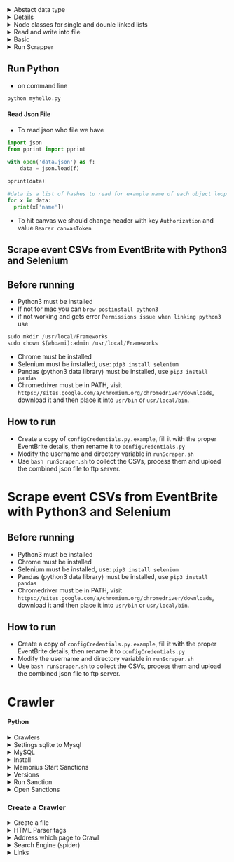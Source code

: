 

<details>
    <summary> Abstact data type </summary>
    
* Abstract Data types ADTs means what kind of data a data structure can hold and what operations are allowed on that data.
* You may create a new ADT and define them or you can use already defined ADTs like linked list. 
* difference between ADT and data structure? Abstract Data Types express ideas about a collection of data. Data Structures implement those ideas using code.
</details>    

<details> 
    <details> List and linkedlist</details>

* Python list can contains different types of values
```python
a = [1, true. "amir", 43]
```
* Python uses  `dynamic array` to save data. Dynamic array uses contiguous chunk of memory to store data and save each item in its own slot and index counts from 0. So in Dynamic array we can access directly to memory located the item using an integer as its address. 
* in contrast `Linkedlist` has only a pointer to another node in memory.
* `linkedlist` has `head` to show the entry point. `Head` is just a reference and is not a seperate node and End of linkedlist is a node which points to `none`
* If head referecnce to `none` means empty linkedlist
* Linked lists are recursive DTS because each node points to another collection of nodes
#### When to Use Linked List
* When we want to insert items "in between" other items
* Collection size is unknown
* no need random access
* no concern about memory usage
</details>
<details>
    <summary> Node classes for single and dounle linked lists</summary>
    
*  A node class needs a data and put to none at first we create
```python
class SLLNode:
    def __init__(self, data):
        self.data = data
        self.next = None

     # this method returns a readable anyobjest we have. It returns as string format our self.data
    def __repr__(self):
        return "SLLNode object: data={}".format(self.data)

    def get_data(self):
        """Return the self.data attribute."""
        return self.data

    def set_data(self, new_data):
        """Replace the existing value of the self.data attribute with new_data
        parameter."""
        self.data = new_data

    def get_next(self):  
        """Return the self.next attribute"""
        return self.next

    def set_next(self, new_next):
        """Replace the existing value of the self.next attribute with new_next"""
        self.next = new_next

```
* To run this command you can use `python3 -i filename.py` command then
```python
node = SLLNode('apple')
node.get_data()
node.set_data(7)
node2 = SLLNode(9)
node.set_next(node2)
node.get_next()  // return none
```
#### Double LinkedList 
* To have double linked list to traverse the list in both ways
```python
class DLLNode:

    def __init__(self, data):
        self.data = data
        self.next = None
        self.previous = None

    def __repr__(self):
        return "SLLNode object: data={}".format(self.data)

    def get_data(self):
        """Return the self.data attribute."""
        return self.data

    def set_data(self, new_data):
        """Replace the existing value of the self.data attribute with new_data
        parameter."""
        self.data = new_data

    def get_next(self):
        """Return the self.next attribute"""
        return self.next

    def set_next(self, new_next):
        """Replace the existing value of the self.next attribute with new_next
        parameter."""
        self.next = new_next

    def get_previous(self):
        """Return the self.previous attribute"""
        return self.previous

    def set_previous(self, new_previous):
        """Replace the existing value of the self.previous attribute with
        new_previous parameter."""
        self.previous = new_previous
```
</details>



<details>
    <summary> Read and write into file </summary>
    
```python
# creating an empty list 
lst = [] 
  
# number of elemetns as input 
n = int(input("Enter number of elements : ")) 
  
# iterating till the range 
for i in range(0, n): 
    ele = int(input()) 
  
    lst.append(ele) # adding the element 
      
print(lst) 
```
* READ inputs in a line 
```python
# number of elements 
n = int(input("Enter number of elements : ")) 
  
# Below line read inputs from user using map() function  
a = list(map(int,input("\nEnter the numbers : ").strip().split()))[:n] 
  
print("\nList is - ", a) 
```
* Read unlimited inputs into array of unknown size
```python
  lst=list(map(int,input().split()))
```
* Write a program that adds two numbers and print the result out 

```
// inputs
3
1 5
3 10
999 -34343
// outputs
6
13
-33344
```
```python
n = int(raw_input())
for _ in xrange(n):
    a, b = map(int, raw_input().strip().split())
    print a + b
```
</details>
<details> 
    <summary> Basic </summary> 

#### Arrays
* To creaet array of a fixed size we can have
```python
>> lst = [None] * 5
>> [None, None, None, None, None]
>> aa = [[0,0]]*2
>> [[0, 0], [0, 0]]
>>  [[0] * (2)] * (2)
>> same result as above
To update an 2d array or matrix
aa[1] = [4,5]    # would update row 2 
aa[1][2] = 4 # does not do what you really expect! 
```
#### Map & Lambda
* Map is a function run on a list as 
```python
r = map(func, seq)
```
* For example
```python
temperatures = (36.5, 37, 37.5, 38, 39)

def celsius(T):
      return (float(5)/9)*(T-32)
      
c = list(map(celsius,temperatures))
```
#### Lambda 
* lambda is an anonymouse function in javascript
* Same map written with lambda
```python
temperatures = (36.5, 37, 37.5, 38, 39)
f = list(map(lambda x: (float(5)/9)*(x-32),temperatures)) 
```
* Also map can go through more than one list as [here](https://www.python-course.eu/python3_lambda.php)

```python
#print in same line
for i in range(len(a)):
    print( a[i], end =" ")

x,y = 10,100
print(x,y)
print("ssa"+str(12)) // convert int to string

// globale variable
globale f // make a variable global even inside a child function
del f     // undefined a variable 

// bitwise 
y = 0x0a
x = 0x02
z = x & y # means binary action
print(f' x as hexa with 2 character is {x:02x} and as binary with 8 charactor is {x:08b}') 
```
*
```python
lst = [('candy','30','100'), ('apple','10','200'), ('baby','20','300')]
lst.sort(key=lambda x:x[1])
print(lst)   
```
#### Functions
```python
def ome(arg1, arg2=1):   //with default value
    print("aa")
    return arg1
ome(1,2)

// function with variable number of args
def me(*args):
    result = 0
    for x in args:
        result += x
    return result

print(me(1,2,3,4)) 
```
#### Conditional
```python
  x,y = 10, 100
    if(x<y):
        print(x,y)
    elif (x>y):
        print(x,y)
    else:
        print(x,y)
/// 
st = "x is bigger than y" if(x>y) else "y is bigger"
```
#### Loops
```python
   while(x<5):
        print(x)
        x +=1
     // for loops 2..4   
    for x in range(2,5):
        print(x)
     games = ["aaa","bbb","ccc","ddd","eee","ffff","ggg"]
     print(games[1])
     print(games[1:6:2])  #print from 1 to 4 indexs as "bbb" "ddd" "ffff"
     i = games.index("aaa") # return 0
     games.append("rrr")    # add to the end
     games.insert(0,"vvv")  # add to index 0
     games.remove("aaa")
     games.pop() # remove from end of the list
     del games(2)
     print(', '.join(games)) #add , between members in array
     len(games)   # size of array
/// Skip the rest of the loop or break
       for x in range(1,10):
        if(x%2 == 0): continue
        print(x)  #prints odd numbers
        
        for x in range(1,10):
        if(x > 4): break
        print(x)  #only 1,2,3 and stop
        
/// geting index and values
     days = ["1","a","sd"]
     for i,d in enumerate(days):
         print(i,d)
```
* Hashes
```python
   hashes = {'a':1, 'b':2, 'c':3, 'd':4}
        hash2 = dict(a=1, b=2, c=3, d=4)
        for k,v in hash2.items():
            print(f'{k}, {v}')
         for k in hash2.keys(): print(k)
         for v in hash2.values(): print(v)
         hash2['f']=5 #assign new value
```
#### Classes
```python
class myclass():
    def method1(self):
        print("mehtod 1")

    def method2(self,somthing):
        print(somthing)

c = myclass()  // create object of the class 
c.method1()    // self refers to current object and never calls
c.method2("sss")

// inherite classes 
class second(myclass): 
      def somemethod(self):
          myclass.method1(self)
          print("done!")
          
```
</details>    

<details> 
    <summary> Run Scrapper </summary> 

* Creaet `configCredentials.py` from `configCredentialsExample.py` providing username and passwords for eventbrite
* change username to `username=anabaei` at `runScraper.sh` then run
```javacript
bash runScraper.sh
```

</details> 

## Run Python 

* on command line 
```python
python myhello.py
```
#### Read Json File
* To read json who file we have
```python
import json 
from pprint import pprint

with open('data.json') as f:
    data = json.load(f)
    
pprint(data)
```
```python
#data is a list of hashes to read for example name of each object loop through as
for x in data:
  print(x['name'])
```
* To hit canvas we should change header with key `Authorization` and value `Bearer canvasToken`

## Scrape event CSVs from EventBrite with Python3 and Selenium

## Before running
- Python3 must be installed
- If not for mac you can `brew postinstall python3`
- if not working and gets error `Permissions issue when linking python3` use
```python
sudo mkdir /usr/local/Frameworks
sudo chown $(whoami):admin /usr/local/Frameworks
```
- Chrome must be installed
- Selenium must be installed, use: `pip3 install selenium`
- Pandas (python3 data library) must be installed, use `pip3 install pandas`
- Chromedriver must be in PATH, visit `https://sites.google.com/a/chromium.org/chromedriver/downloads`, download it and then place it into `usr/bin` or `usr/local/bin`.

## How to run
- Create a copy of `configCredentials.py.example`, fill it with the proper EventBrite details, then rename it to `configCredentials.py`
- Modify the username and directory variable in `runScraper.sh`
- Use `bash runScraper.sh` to collect the CSVs, process them and upload the combined json file to ftp server.

# Scrape event CSVs from EventBrite with Python3 and Selenium

## Before running
- Python3 must be installed
- Chrome must be installed
- Selenium must be installed, use: `pip3 install selenium`
- Pandas (python3 data library) must be installed, use `pip3 install pandas`
- Chromedriver must be in PATH, visit `https://sites.google.com/a/chromium.org/chromedriver/downloads`, download it and then place it into `usr/bin` or `usr/local/bin`.

## How to run
- Create a copy of `configCredentials.py.example`, fill it with the proper EventBrite details, then rename it to `configCredentials.py`
- Modify the username and directory variable in `runScraper.sh`
- Use `bash runScraper.sh` to collect the CSVs, process them and upload the combined json file to ftp server.

# Crawler
#### Python

<details>
      <summary> Crawlers </summary>

* Speed up crawling [link](https://stackoverflow.com/questions/8888454/where-to-store-web-crawler-data)
* Crawlers
```python

```
</details>

<details>
      <summary> Settings sqlite to Mysql </summary>


* To change from sqlite to mysql got to `/user/local/lib/python3.7/site-packages/memorious-0.7.20-py3.7.egg/memorious/settings.py`

```python
#DATASTORE_FILE = os.path.join(BASE_PATH, 'datastore.sqlite3')
#DATASTORE_URI = env('DATASTORE_URI', 'sqlite:///%s' % 'datastore.sqlite3')
to 
DATASTORE_URI = env('DATASTORE_URI', 'mysql+pymysql://root:password@localhost/aml')
```
where root is our username and password is our password and aml is our database name
* Common Error install pymsql for the specific version of python as well
```python
pip install pymysql   // if you use python2
pip3 install pymysql  //if you use python3
```
* Notice: in order to know which python are you  when run `memorious run crawl` it shows on top 
* `gb_coh_disqualified` gave error

</details>

<details>
      <summary> MySQL </summary>

* Show all attributes from a table
```mysql
SHOW COLUMNS FROM table_name;
OR 
Describe table;
```
* display attributes from tables
```mysql
select id from table_name;
show tables;
```
</details>

<details>
      <summary> Install </summary>

* Use this [link](https://www.slothparadise.com/how-to-install-django-on-mac/)
```java
brew install python3
```
* If error happen
```java
sudo chown -R $(whoami) $(brew --prefix)/*
sudo install -d -o $(whoami) -g admin /usr/local/Frameworks
```

```java
python3
sudo easy_install pip
sudo pip install virtualenv
virtualenv thanos
```
* Then track to it
```java
cd thanos
sudo pip install Django
```
* If error happen
```java
curl https://bootstrap.pypa.io/get-pip.py | python
pip install --upgrade setuptools
```
* Create Project Blog use [this](https://www.youtube.com/watch?v=pjkZCQTfneQ) 
```java
django-admin.py startproject blog
cd blog 
python manage.py runserver
```
Then check the port 8000 as `http://127.0.0.1:8000`

</details>

<details>
      <summary> Memorius  Start Sanctions</summary>
 
* Git clone from [here](https://github.com/alephdata/memorious) 
* Then make sure the version of python u are using and then if you want use mysql change this
```java
`/user/local/lib/python3.7/site-packages/memorious-0.7.20-py3.7.egg/memorious/settings.py`
```
as when `aml` is our database name and root and passwords are user and password for mysql
```java
DATASTORE_URI = env('DATASTORE_URI', 'mysql+pymysql://root:password@localhost/aml')
```
* now it is ready to run it as 
* A [link](https://github.com/alephdata/memorious)
```python
memorious list
memorious run crawl_name
```
</details>

<details>
      <summary> Versions </summary>
      
  * To find a file in command line
  ```java
  sudo find . -name "SQLALCHEMY_DATABASE_URI"
  ```
  * Change version got to ~/.bash_profile and edit it as 
  ```java
    alias python='python2'
  ```
  </details>  
  
  <details>
      <summary> Run Sanction </summary>
 
 * First make sure that you using python 3 
```java
/// rm if python2 
$ brew rm python 
$ rm -rf /usr/local/opt/python
$ brew prune 
$ brew install python3
```
 * 
```java   
  python setup.py --help-commands
  python setup.py build
  python setup.py install
  memorious list
  memorious run crawler_name
```  
   </details>  
   <details>
      <summary> Open Sanctions </summary>
   
   * [open sanctions](https://github.com/alephdata/opensanctions)
   * After cloning 
 ```python
 python3 setup.py --help-commands
 ```
   </details>
   
### Create a Crawler 

<details>
      <summary> Create a file </summary>
      
* followed [this](https://www.youtube.com/watch?v=Eis9vu4XiNI)      
```python      
import os
def create_project_dir(directory):
    if not os.path.exists(directory):
       print('Creating Project'+ directory)
       os.makedirs(directory)
       
create_project_dir('thenewboston2')       
```
</details>

<details>
      <summary> HTML Parser tags </summary>
     
* Html parser allows to read pages as here. It is go through the feed and everytime saw a tag it prints it out!
* Remember it is python 3
```python
from html.parser import HTMLParser
from urllib import parse 
class LinkFinder(HTMLParser):

    def __init__(self):
         super().__init__() 
 
    def error(self, message):
        pass
   

    def handle_starttag(self, tag, attrs):
        print(tag)


finder = LinkFinder()
finder.feed(
    '<html><head> aaaaa </head><body>bbbb <h1>hhh 111</h1></body></html>'
)
```
</details> 

<details>
      <summary> Address which page to Crawl </summary>
      
* Queue keeps all hyper links inside page 
```python
def create_data_files(project_name, base_url):
    queue = project_name + '/queue.txt'
    crawled = project_name + '/crawled.txt'
    if not os.path.isfile(queue): 
           write_file(queue, base_url)
    if not os.path.isfile(crawled): 
           write_file(crawled, '')

## Create a new file
def write_file(path, data):
    f = open(path, 'w')
    f.write(data)
    f.close()
 
Then to call it we have 
create_data_files(
  'thenewboston', 'https://eli17.herokuapp.com/'     
)
```
</details>
 <details>
      <summary> Search Engine (spider) </summary>

* 
</details>     


 <details>
      <summary> Links </summary>
      
  * [SQLAlchemy](https://github.com/zzzeek/sqlalchemy)
  * [MySQL DBAPI](https://docs.sqlalchemy.org/en/latest/dialects/mysql.html#module-sqlalchemy.dialects.mysql.mysqldb)
  * [build crawler](https://memorious.readthedocs.io/en/latest/buildingcrawler.html)

</details>


